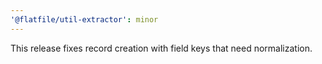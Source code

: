 ```yaml
---
'@flatfile/util-extractor': minor
---
```


This release fixes record creation with field keys that need normalization.
